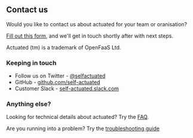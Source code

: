 ## Contact us

Would you like to contact us about actuated for your team or oranisation?

[Fill out this form](https://forms.gle/8XmpTTWXbZwWkfqT6), and we'll get in touch shortly after with next steps.

Actuated (tm) is a trademark of OpenFaaS Ltd.

### Keeping in touch

* Follow us on Twitter - [@selfactuated](https://twitter.com/selfactuated)
* GitHub - [github.com/self-actuated](https://github.com/self-actuated)
* Customer Slack - [self-actuated.slack.com](https://self-actuated.slack.com)

### Anything else?

Looking for technical details about actuated? Try the [FAQ](/faq).

Are you running into a problem? Try the [troubleshooting guide](/troubleshooting)
